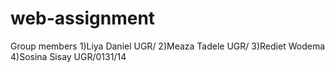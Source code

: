 # web-assignment
Group members
1)Liya Daniel UGR/
2)Meaza Tadele  UGR/
3)Rediet Wodema
4)Sosina Sisay UGR/0131/14
